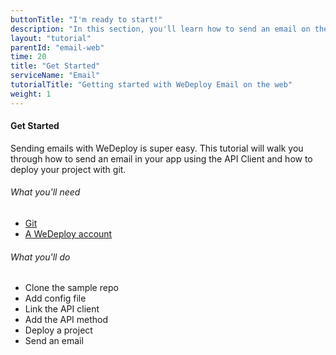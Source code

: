 ```yaml
---
buttonTitle: "I'm ready to start!"
description: "In this section, you'll learn how to send an email on the web using the WeDeploy API Client."
layout: "tutorial"
parentId: "email-web"
time: 20
title: "Get Started"
serviceName: "Email"
tutorialTitle: "Getting started with WeDeploy Email on the web"
weight: 1
---
```


#### Get Started

Sending emails with WeDeploy is super easy. This tutorial will walk you through how to send an email in your app using the API Client and how to deploy your project with git.

###### What you'll need

<ul class="checklist">
	<li><a href="https://git-scm.com/downloads" target="_blank">Git</a></li>
	<li><a href="http://dashboard.wedeploy.com/signup" target="_blank">A WeDeploy account</a></li>
</ul>

###### What you'll do

<ul class="checklist">
	<li>Clone the sample repo</li>
	<li>Add config file</li>
	<li>Link the API client</li>
	<li>Add the API method</li>
	<li>Deploy a project</li>
	<li>Send an email</li>
</ul>

